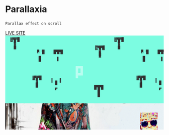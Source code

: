 # Parallaxia
`Parallax effect on scroll`

[LIVE SITE](https://mattheweq.com/parallaxia/)
![PREVIEW](/preview.png)